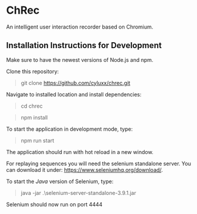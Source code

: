 # ChRec
An intelligent user interaction recorder based on Chromium.

## Installation Instructions for Development
Make sure to have the newest versions of Node.js and npm.

Clone this repository:
> git clone https://github.com/cyluxx/chrec.git

Navigate to installed location and install dependencies:
> cd chrec

> npm install

To start the application in development mode, type:
> npm run start

The application should run with hot reload in a new window.

For replaying sequences you will need the selenium standalone server. You can download it under: https://www.seleniumhq.org/download/.

To start the _Java_ version of Selenium, type:
> java -jar .\selenium-server-standalone-3.9.1.jar

Selenium should now run on port 4444